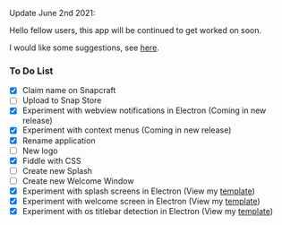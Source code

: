 Update June 2nd 2021:

Hello fellow users, this app will be continued to get worked on soon.

I would like some suggestions, see [here](https://github.com/KorbsStudio/Twitterr/discussions/9).

### To Do List
 - [x] Claim name on Snapcraft
 - [ ] Upload to Snap Store
 - [x] Experiment with webview notifications in Electron (Coming in new release)
 - [x] Experiment with context menus (Coming in new release)
 - [x] Rename application
 - [ ] New logo
 - [x] Fiddle with CSS
 - [ ] Create new Splash
 - [ ] Create new Welcome Window
 - [x] Experiment with splash screens in Electron (View my [template](https://github.com/KorbsStudio/electron-splash-screen))
 - [x] Experiment with welcome screen in Electron (View my [template](https://github.com/KorbsStudio/electron-welcome-window))
 - [x] Experiment with os titlebar detection in Electron (View my [template](https://github.com/KorbsStudio/electron-titlebar-os-detection))
